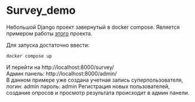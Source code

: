 # Survey_demo

Небольшой Django проект завернутый в docker compose.
Является примером работы [этого](https://github.com/Grindmix/survey) проекта.

Для запуска достаточно ввести:
```
docker compose up
```

И перейти на http://localhost:8000/survey/ \
Админ панель: http://localhost:8000/admin/ \
В данном примере уже создана учетная запись суперпользователя, логин: admin пароль: admin
Регистрация новых пользователей, создание опросов и просмотр результата происходит в админ панели.
